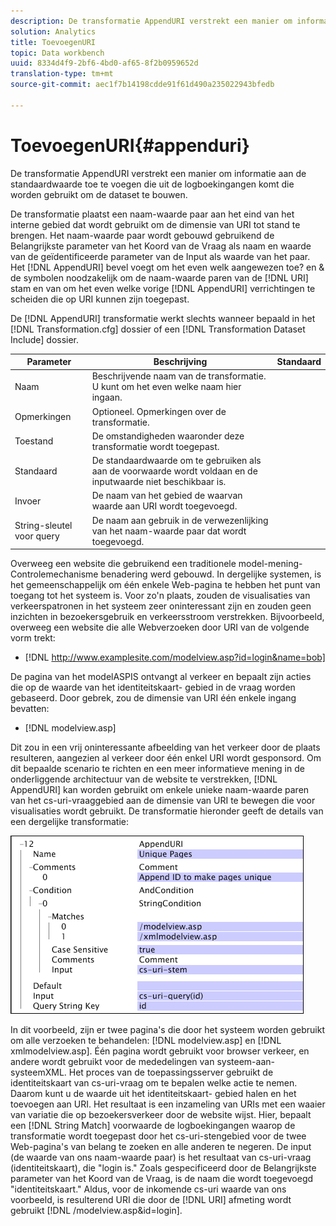```yaml
---
description: De transformatie AppendURI verstrekt een manier om informatie aan de standaardwaarde toe te voegen die uit de logboekingangen komt die worden gebruikt om de dataset te bouwen.
solution: Analytics
title: ToevoegenURI
topic: Data workbench
uuid: 8334d4f9-2bf6-4bd0-af65-8f2b0959652d
translation-type: tm+mt
source-git-commit: aec1f7b14198cdde91f61d490a235022943bfedb

---
```



# ToevoegenURI{#appenduri}

De transformatie AppendURI verstrekt een manier om informatie aan de standaardwaarde toe te voegen die uit de logboekingangen komt die worden gebruikt om de dataset te bouwen.

De transformatie plaatst een naam-waarde paar aan het eind van het interne gebied dat wordt gebruikt om de dimensie van URI tot stand te brengen. Het naam-waarde paar wordt gebouwd gebruikend de Belangrijkste parameter van het Koord van de Vraag als naam en waarde van de geïdentificeerde parameter van de Input als waarde van het paar. Het [!DNL AppendURI] bevel voegt om het even welk aangewezen toe? en &amp; de symbolen noodzakelijk om de naam-waarde paren van de [!DNL URI] stam en van om het even welke vorige [!DNL AppendURI] verrichtingen te scheiden die op URI kunnen zijn toegepast.

De [!DNL AppendURI] transformatie werkt slechts wanneer bepaald in het [!DNL Transformation.cfg] dossier of een [!DNL Transformation Dataset Include] dossier.

| Parameter | Beschrijving | Standaard |
|---|---|---|
| Naam | Beschrijvende naam van de transformatie. U kunt om het even welke naam hier ingaan. |  |
| Opmerkingen | Optioneel. Opmerkingen over de transformatie. |  |
| Toestand | De omstandigheden waaronder deze transformatie wordt toegepast. |  |
| Standaard | De standaardwaarde om te gebruiken als aan de voorwaarde wordt voldaan en de inputwaarde niet beschikbaar is. |  |
| Invoer | De naam van het gebied de waarvan waarde aan URI wordt toegevoegd. |  |
| String-sleutel voor query | De naam aan gebruik in de verwezenlijking van het naam-waarde paar dat wordt toegevoegd. |  |

Overweeg een website die gebruikend een traditionele model-mening-Controlemechanisme benadering werd gebouwd. In dergelijke systemen, is het gemeenschappelijk om één enkele Web-pagina te hebben het punt van toegang tot het systeem is. Voor zo&#39;n plaats, zouden de visualisaties van verkeerspatronen in het systeem zeer oninteressant zijn en zouden geen inzichten in bezoekersgebruik en verkeersstroom verstrekken. Bijvoorbeeld, overweeg een website die alle Webverzoeken door URI van de volgende vorm trekt:

* [!DNL http://www.examplesite.com/modelview.asp?id=login&name=bob]

De pagina van het modelASPIS ontvangt al verkeer en bepaalt zijn acties die op de waarde van het identiteitskaart- gebied in de vraag worden gebaseerd. Door gebrek, zou de dimensie van URI één enkele ingang bevatten:

* [!DNL modelview.asp]

Dit zou in een vrij oninteressante afbeelding van het verkeer door de plaats resulteren, aangezien al verkeer door één enkel URI wordt gesponsord. Om dit bepaalde scenario te richten en een meer informatieve mening in de onderliggende architectuur van de website te verstrekken, [!DNL AppendURI] kan worden gebruikt om enkele unieke naam-waarde paren van het cs-uri-vraaggebied aan de dimensie van URI te bewegen die voor visualisaties wordt gebruikt. De transformatie hieronder geeft de details van een dergelijke transformatie:

![](assets/cfg_TransformationType_AppendURI.png)

In dit voorbeeld, zijn er twee pagina&#39;s die door het systeem worden gebruikt om alle verzoeken te behandelen: [!DNL modelview.asp] en [!DNL xmlmodelview.asp]. Één pagina wordt gebruikt voor browser verkeer, en andere wordt gebruikt voor de mededelingen van systeem-aan-systeemXML. Het proces van de toepassingsserver gebruikt de identiteitskaart van cs-uri-vraag om te bepalen welke actie te nemen. Daarom kunt u de waarde uit het identiteitskaart- gebied halen en het toevoegen aan URI. Het resultaat is een inzameling van URIs met een waaier van variatie die op bezoekersverkeer door de website wijst. Hier, bepaalt een [!DNL String Match] voorwaarde de logboekingangen waarop de transformatie wordt toegepast door het cs-uri-stengebied voor de twee Web-pagina&#39;s van belang te zoeken en alle anderen te negeren. De input (de waarde van ons naam-waarde paar) is het resultaat van cs-uri-vraag (identiteitskaart), die &quot;login is.&quot; Zoals gespecificeerd door de Belangrijkste parameter van het Koord van de Vraag, is de naam die wordt toegevoegd &quot;identiteitskaart.&quot; Aldus, voor de inkomende cs-uri waarde van ons voorbeeld, is resulterend URI die door de [!DNL URI] afmeting wordt gebruikt [!DNL /modelview.asp&id=login].
